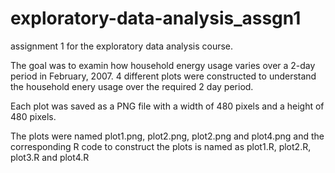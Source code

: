 # exploratory-data-analysis_assgn1
assignment 1 for the exploratory data analysis course.

The goal was to examin how household energy usage varies over a 2-day period in February, 2007.
4 different plots were constructed to understand the household enery usage over the required 2 day period.

Each plot was saved as a PNG file with a width of 480 pixels and a height of 480 pixels.

The plots were named plot1.png, plot2.png, plot2.png and plot4.png and the corresponding R code to construct the plots is named
as plot1.R, plot2.R, plot3.R and plot4.R
